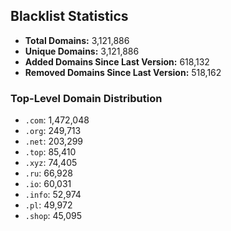 ## Blacklist Statistics

- **Total Domains:** 3,121,886
- **Unique Domains:** 3,121,886
- **Added Domains Since Last Version:** 618,132
- **Removed Domains Since Last Version:** 518,162

### Top-Level Domain Distribution

-  `.com`: 1,472,048
-  `.org`: 249,713
-  `.net`: 203,299
-  `.top`: 85,410
-  `.xyz`: 74,405
-  `.ru`: 66,928
-  `.io`: 60,031
-  `.info`: 52,974
-  `.pl`: 49,972
-  `.shop`: 45,095
